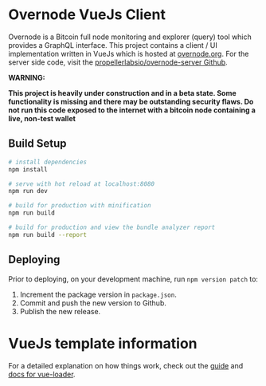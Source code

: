 # Overnode VueJs Client

Overnode is a Bitcoin full node monitoring and explorer (query) tool which provides a GraphQL interface.  This project contains a client / UI implementation written in VueJs which is hosted at [overnode.org](https://overnode.org). For the server side code, visit the [propellerlabsio/overnode-server Github](https://github.com/propellerlabsio/overnode-server).

**WARNING:** 

**This project is heavily under construction and in a beta state.  Some functionality is missing and there may be outstanding security flaws.  Do not run this code exposed to the internet with a bitcoin node containing a live, non-test wallet**

## Build Setup

``` bash
# install dependencies
npm install

# serve with hot reload at localhost:8080
npm run dev

# build for production with minification
npm run build

# build for production and view the bundle analyzer report
npm run build --report
```

## Deploying

Prior to deploying, on your development machine, run `npm version patch` to:

1. Increment the package version in `package.json`.
2. Commit and push the new version to Github.
3. Publish the new release.

# VueJs template information

For a detailed explanation on how things work, check out the [guide](http://vuejs-templates.github.io/webpack/) and [docs for vue-loader](http://vuejs.github.io/vue-loader).
